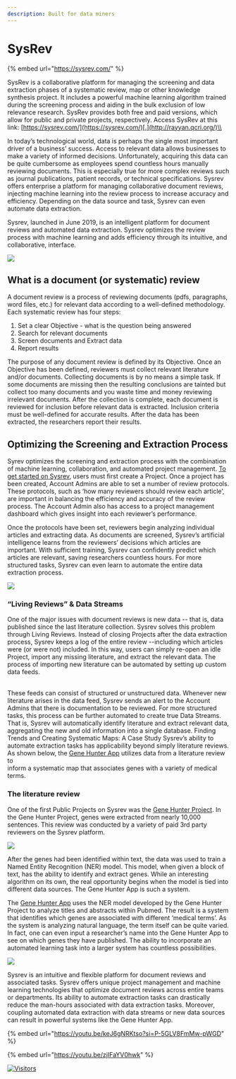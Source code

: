 ```yaml
---
description: Built for data miners
---
```


# SysRev

{% embed url="https://sysrev.com/" %}

SysRev is a collaborative platform for managing the screening and data extraction phases of a systematic review, map or other knowledge synthesis project. It includes a powerful machine learning algorithm trained during the screening process and aiding in the bulk exclusion of low relevance research. SysRev provides both free and paid versions, which allow for public and private projects, respectively. Access SysRev at this link: [https://sysrev.com/](https://sysrev.com/)[.](http://rayyan.qcri.org/)\\

In today’s technological world, data is perhaps the single most important driver of a business’ success. Access to relevant data allows businesses to make a variety of informed decisions. Unfortunately, acquiring this data can be quite cumbersome as employees spend countless hours manually reviewing documents. This is especially true for more complex reviews such as journal publications, patient records, or technical specifications. Sysrev offers enterprise a platform for managing collaborative document reviews, injecting machine learning into the review process to increase accuracy and efficiency. Depending on the data source and task, Sysrev can even automate data extraction.

Sysrev, launched in June 2019, is an intelligent platform for document reviews and automated data extraction. Sysrev optimizes the review process with machine learning and adds efficiency through its intuitive, and collaborative, interface.

![](https://www.biopharmatrend.com/files/uploads/2019/07/22/sysrev-1.png)

## What is a document (or systematic) review

A document review is a process of reviewing documents (pdfs, paragraphs, word files, etc.) for relevant data according to a well-defined methodology. Each systematic review has four steps:

1. Set a clear Objective - what is the question being answered
2. Search for relevant documents
3. Screen documents and Extract data
4. Report results

The purpose of any document review is defined by its Objective. Once an Objective has been defined, reviewers must collect relevant literature and/or documents. Collecting documents is by no means a simple task. If some documents are missing then the resulting conclusions are tainted but collect too many documents and you waste time and money reviewing irrelevant documents. After the collection is complete, each document is reviewed for inclusion before relevant data is extracted. Inclusion criteria must be well-defined for accurate results. After the data has been extracted, the researchers report their results.

## Optimizing the Screening and Extraction Process

Syrev optimizes the screening and extraction process with the combination of machine learning, collaboration, and automated project management. [To get started on Sysrev](https://blog.sysrev.com/getting-started/), users must first create a Project. Once a project has been created, Account Admins are able to set a number of review protocols. These protocols, such as ‘how many reviewers should review each article’, are important in balancing the efficiency and accuracy of the review process. The Account Admin also has access to a project management dashboard which gives insight into each reviewer’s performance.

Once the protocols have been set, reviewers begin analyzing individual articles and extracting data. As documents are screened, Sysrev’s artificial intelligence learns from the reviewers’ decisions which articles are important. With sufficient training, Sysrev can confidently predict which articles are relevant, saving researchers countless hours. For more structured tasks, Sysrev can even learn to automate the entire data extraction process.

![](https://www.biopharmatrend.com/files/uploads/2019/07/22/sysrev-2.png)

### “Living Reviews” & Data Streams

One of the major issues with document reviews is new data -- that is, data published since the last literature collection. Sysrev solves this problem through Living Reviews. Instead of closing Projects after the data extraction process, Sysrev keeps a log of the entire review --including which articles were (or were not) included. In this way, users can simply re-open an idle Project, import any missing literature, and extract the relevant data. The process of importing new literature can be automated by setting up custom data feeds.

\
These feeds can consist of structured or unstructured data. Whenever new literature arises in the data feed, Sysrev sends an alert to the Account Admins that there is documentation to be reviewed. For more structured tasks, this process can be further automated to create true Data Streams. That is, Sysrev will automatically identify literature and extract relevant data, aggregating the new and old information into a single database. Finding Trends and Creating Systematic Maps: A Case Study Sysrev’s ability to automate extraction tasks has applicability beyond simply literature reviews. As shown below, the [Gene Hunter App](http://whichgenesmatter.com/) utilizes data from a literature review to\
inform a systematic map that associates genes with a variety of medical terms.

### **The literature review**

One of the first Public Projects on Sysrev was the [Gene Hunter Project](https://sysrev.com/p/3144). In the Gene Hunter Project, genes were extracted from nearly 10,000 sentences. This review was conducted by a variety of paid 3rd party reviewers on the Sysrev platform.

![](https://www.biopharmatrend.com/files/uploads/2019/07/22/sysrev-3.png)

After the genes had been identified within text, the data was used to train a Named Entity Recognition (NER) model. This model, when given a block of text, has the ability to identify and extract genes. While an interesting algorithm on its own, the real opportunity begins when the model is tied into different data sources. The Gene Hunter App is such a system.

The [Gene Hunter App](https://sysrev.com/p/3144) uses the NER model developed by the Gene Hunter Project to analyze titles and abstracts within Pubmed. The result is a system that identifies which genes are associated with different ‘medical terms’. As the system is analyzing natural language, the term itself can be quite varied. In fact, one can even input a researcher’s name into the Gene Hunter App to see on which genes they have published. The ability to incorporate an automated learning task into a larger system has countless possibilities.

![](https://www.biopharmatrend.com/files/uploads/2019/07/22/sysrev-4.png)

Sysrev is an intuitive and flexible platform for document reviews and associated tasks. Sysrev offers unique project management and machine learning technologies that optimize document reviews across entire teams or departments. Its ability to automate extraction tasks can drastically reduce the man-hours associated with data extraction tasks. Moreover, coupling automated data extraction with data streams or new data sources can result in powerful systems like the Gene Hunter App.

{% embed url="https://youtu.be/keJ6gNRKtso?si=P-5GLV8FmMw-pWGD" %}

{% embed url="https://youtu.be/zjIFaYV0hwk" %}

[![Visitors](https://api.visitorbadge.io/api/visitors?path=https%3A%2F%2Fgithub.com%2Fdrshahizan\&labelColor=%23697689\&countColor=%23555555\&style=plastic)](https://visitorbadge.io/status?path=https%3A%2F%2Fgithub.com%2Fdrshahizan)
